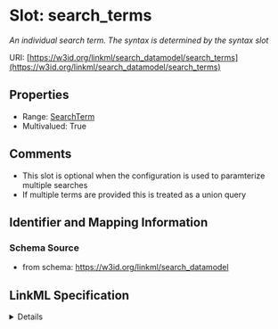# Slot: search_terms
_An individual search term. The syntax is determined by the syntax slot_


URI: [https://w3id.org/linkml/search_datamodel/search_terms](https://w3id.org/linkml/search_datamodel/search_terms)



<!-- no inheritance hierarchy -->




## Properties

* Range: [SearchTerm](SearchTerm.md)
* Multivalued: True







## Comments

* This slot is optional when the configuration is used to paramterize multiple searches
* If multiple terms are provided this is treated as a union query

## Identifier and Mapping Information







### Schema Source


* from schema: https://w3id.org/linkml/search_datamodel




## LinkML Specification

<details>
```yaml
name: search_terms
description: An individual search term. The syntax is determined by the syntax slot
comments:
- This slot is optional when the configuration is used to paramterize multiple searches
- If multiple terms are provided this is treated as a union query
from_schema: https://w3id.org/linkml/search_datamodel
rank: 1000
multivalued: true
alias: search_terms
domain_of:
- SearchBaseConfiguration
range: SearchTerm

```
</details>